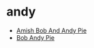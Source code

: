 # andy

 * [Amish Bob And Andy Pie](../index/a/amish-bob-and-andy-pie.json)
 * [Bob Andy Pie](../index/b/bob-andy-pie.json)
